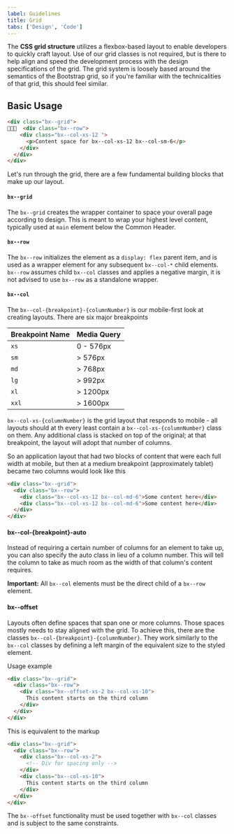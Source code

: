 ```yaml
---
label: Guidelines
title: Grid
tabs: ['Design', 'Code']
---
```


<page-intro>The **CSS grid structure** utilizes a flexbox-based layout to enable developers to quickly craft layout. Use of our grid classes is not required, but is there to help align and speed the development process with the design specifications of the grid. The grid system is loosely based around the semantics of the Bootstrap grid, so if you're familiar with the technicalities of that grid, this should feel similar.</page-intro>

## Basic Usage

```html
<div class="bx--grid">
  <div class="bx--row">
    <div class="bx--col-xs-12 ">
      <p>Content space for bx--col-xs-12 bx--col-sm-6</p>
    </div>
  </div>
</div>
```

Let's run through the grid, there are a few fundamental building blocks that make up our layout.

#### `bx--grid`

The `bx--grid` creates the wrapper container to space your overall page according to design. This is meant to wrap your highest level content, typically used at `main` element below the Common Header.

#### `bx--row`

The `bx--row` initializes the element as a `display: flex` parent item, and is used as a wrapper element for any subsequent `bx--col-*` child elements. `bx--row` assumes child `bx--col` classes and applies a negative margin, it is not advised to use `bx--row` as a standalone wrapper.

#### `bx--col`

The `bx--col-{breakpoint}-{columnNumber}` is our mobile-first look at creating layouts. There are six major breakpoints

| Breakpoint Name | Media Query |
| --------------- | ----------- |
| `xs`            | 0 - 576px   |
| `sm`            | > 576px     |
| `md`            | > 768px     |
| `lg`            | > 992px     |
| `xl`            | > 1200px    |
| `xxl`           | > 1600px    |

`bx--col-xs-{columnNumber}` is the grid layout that responds to mobile - all layouts should at th every least contain a `bx--col-xs-{columnNumber}` class on them. Any additional class is stacked on top of the original; at that breakpoint, the layout will adopt that number of columns.

So an application layout that had two blocks of content that were each full width at mobile, but then at a medium breakpoint (approximately tablet) became two columns would look like this

```html
<div class="bx--grid">
  <div class="bx--row">
    <div class="bx--col-xs-12 bx--col-md-6">Some content here</div>
    <div class="bx--col-xs-12 bx--col-md-6">Some content here</div>
  </div>
</div>
```

#### bx--col-{breakpoint}-auto

Instead of requiring a certain number of columns for an element to take up, you can also specify the auto class in lieu of a column number. This will tell the column to take as much room as the width of that column's content requires.

**Important:** All `bx--col` elements must be the direct child of a `bx--row` element.

#### bx--offset

Layouts often define spaces that span one or more columns. Those spaces mostly needs to stay aligned with the grid. To achieve this, there are the classes `bx--col-{breakpoint}-{columnNumber}`. They work similarly to the
`bx--col` classes by defining a left margin of the equivalent size to the styled element.

Usage example

```html
<div class="bx--grid">
  <div class="bx--row">
    <div class="bx--offset-xs-2 bx--col-xs-10">
      This content starts on the third column
    </div>
  </div>
</div>
```

This is equivalent to the markup

```html
<div class="bx--grid">
  <div class="bx--row">
    <div class="bx--col-xs-2">
      <!-- Div for spacing only -->
    </div>
    <div class="bx--col-xs-10">
      This content starts on the third column
    </div>
  </div>
</div>
```

The `bx--offset` functionality must be used together with `bx--col` classes and is subject to the same constraints.
